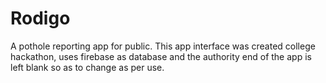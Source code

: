 # Rodigo
A pothole reporting app for public.
This app interface was created college hackathon, uses firebase as database and the authority end of the app is left blank so as to change as per use.
